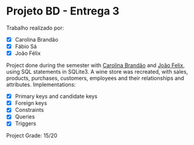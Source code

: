 # Projeto BD - Entrega 3

Trabalho realizado por:

 - [x] Carolina Brandão
 - [x] Fábio Sá         
 - [x] João Félix

Project done during the semester with [Carolina Brandão](https://github.com/CarolBrandak) and [João Felix](https://github.com/joao12520), using SQL statements in SQLite3. A wine store was recreated, with sales, products, purchases, customers, employees and their relationships and attributes. Implementations:

- [x] Primary keys and candidate keys
- [x] Foreign keys
- [x] Constraints
- [x] Queries
- [x] Triggers

Project Grade: 15/20